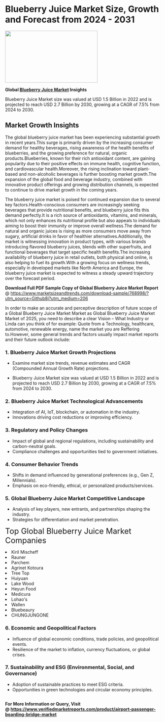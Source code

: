 <H1>Blueberry Juice Market Size, Growth and Forecast from 2024 - 2031</H1><img class="aligncenter size-medium wp-image-584254" src="https://thirdeyenews.in/wp-content/uploads/2024/09/Global-Market-Research-300x168.jpeg" alt="" width="300" height="168" /><p><strong>Global&nbsp;<a href="https://www.marketsizeandtrends.com/download-sample/768998/?utm_source=Github8j?utm_medium=206">Blueberry Juice Market</a> Insights</strong></p><p>Blueberry Juice Market size was valued at USD 1.5 Billion in 2022 and is projected to reach USD 2.7 Billion by 2030, growing at a CAGR of 7.5% from 2024 to 2030.</p><p><h2>Market Growth Insights</h2> <p>The global blueberry juice market has been experiencing substantial growth in recent years.This surge is primarily driven by the increasing consumer demand for healthy beverages, rising awareness of the health benefits of blueberries, and the growing preference for natural, organic products.Blueberries, known for their rich antioxidant content, are gaining popularity due to their positive effects on immune health, cognitive function, and cardiovascular health.Moreover, the rising inclination toward plant-based and non-alcoholic beverages is further boosting market growth.The expansion of the global food and beverage industry, combined with innovative product offerings and growing distribution channels, is expected to continue to drive market growth in the coming years.</p> <p>The blueberry juice market is poised for continued expansion due to several key factors.Health-conscious consumers are increasingly seeking beverages that provide nutritional benefits, and blueberry juice fits this demand perfectly.It is a rich source of antioxidants, vitamins, and minerals, which not only enhances its nutritional profile but also appeals to individuals aiming to boost their immunity or improve overall wellness.The demand for natural and organic juices is rising as more consumers move away from sugary, artificial drinks in favor of healthier alternatives.Additionally, the market is witnessing innovation in product types, with various brands introducing flavored blueberry juices, blends with other superfruits, and functional beverages that target specific health benefits.The increasing availability of blueberry juice in retail outlets, both physical and online, is also helping to fuel its growth.With a growing focus on wellness trends, especially in developed markets like North America and Europe, the blueberry juice market is expected to witness a steady upward trajectory over the forecast period.</p> <p><span class=""><strong>Download Full PDF Sample Copy of Global Blueberry Juice Market Report</strong> @ <a href="https://www.marketsizeandtrends.com/download-sample/768998/?utm_source=Github8j?utm_medium=206" target="_blank">https://www.marketsizeandtrends.com/download-sample/768998/?utm_source=Github8j?utm_medium=206</a></span></p><p>In order to make an accurate and perceptive description of future scope of a Global&nbsp;Blueberry Juice Market Market as Global&nbsp;Blueberry Juice Market Market of 2025, you need to describe a clear Vision &ndash; What Industry or Linda can you think of for example: Quote from a Technology, healthcare, automotive, renewable energy, name the market you are Reffering to.However, some general trends and factors usually impact market reports and their future outlook include:</p><h3>1.&nbsp;<strong>Blueberry Juice Market Growth Projections</strong></h3><ul><li>Examine market size trends, revenue estimates and CAGR (Compounded Annual Growth Rate) projections.</li><li><p>Blueberry Juice Market size was valued at USD 1.5 Billion in 2022 and is projected to reach USD 2.7 Billion by 2030, growing at a CAGR of 7.5% from 2024 to 2030.</p></li></ul><h3>2.&nbsp;<strong>Blueberry Juice Market Technological Advancements</strong></h3><ul><li>Integration of AI, IoT, blockchain, or automation in the industry.</li><li>Innovations driving cost reductions or improving efficiency.</li></ul><h3>3.&nbsp;<strong>Regulatory and Policy Changes</strong></h3><ul><li>Impact of global and regional regulations, including sustainability and carbon-neutral goals.</li><li>Compliance challenges and opportunities tied to government initiatives.</li></ul><h3>4.&nbsp;<strong>Consumer Behavior Trends</strong></h3><ul><li>Shifts in demand influenced by generational preferences (e.g., Gen Z, Millennials).</li><li>Emphasis on eco-friendly, ethical, or personalized products/services.</li></ul><h3>5.&nbsp;<strong>Global Blueberry Juice Market Competitive Landscape</strong></h3><ul><li>Analysis of key players, new entrants, and partnerships shaping the industry.</li><li>Strategies for differentiation and market penetration.</li></ul><p data-pm-slice="1 1 []"><span style="color: inherit; font-family: inherit; font-size: 25px;">Top Global Blueberry Juice Market Companies</span></p><div class="" data-test-id=""><p><li>Kiril Mischeff</li><li> Rauner</li><li> Parchem</li><li> Agrinet Kotoura</li><li> Tree Top</li><li> Huiyuan</li><li> Lake Wood</li><li> Heyun Food</li><li> Medicura</li><li> Lohao's</li><li> Wallen</li><li> Bluebeaury</li><li> CHUNGJUNGONE</li></p></div><h3>6.&nbsp;<strong>Economic and Geopolitical Factors</strong></h3><ul><li>Influence of global economic conditions, trade policies, and geopolitical events.</li><li>Resilience of the market to inflation, currency fluctuations, or global crises.</li></ul><h3>7.&nbsp;<strong>Sustainability and ESG (Environmental, Social, and Governance)</strong></h3><ul><li>Adoption of sustainable practices to meet ESG criteria.</li><li>Opportunities in green technologies and circular economy principles.</li></ul><h2><strong style="font-size: 14px;">For More Information or Query, Visit @&nbsp;</strong><a style="background-color: #ffffff; font-size: 14px;" href="https://www.marketsizeandtrends.com/report/blueberry-juice-market/" target="_blank">https://www.verifiedmarketreports.com/product/airport-passenger-boarding-bridge-market</a></h2>